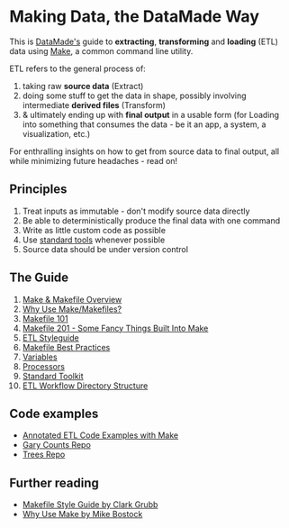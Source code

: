 # Making Data, the DataMade Way

This is [DataMade's](http://datamade.us) guide to **extracting**, **transforming** and **loading** (ETL) data using [Make](http://en.wikipedia.org/wiki/Make_%28software%29), a common command line utility.

ETL refers to the general process of:

1. taking raw **source data** (Extract)
2. doing some stuff to get the data in shape, possibly involving intermediate **derived files** (Transform)
3. & ultimately ending up with **final output** in a usable form (for Loading into something that consumes the data - be it an app, a system, a visualization, etc.)

For enthralling insights on how to get from source data to final output, all while minimizing future headaches - read on!

## Principles

1. Treat inputs as immutable - don't modify source data directly
2. Be able to deterministically produce the final data with one command 
3. Write as little custom code as possible 
4. Use [standard tools](https://github.com/datamade/data-making-guidelines/blob/master/styleguide.md#4-standard-toolkit) whenever possible
5. Source data should be under version control

## The Guide

1. [Make & Makefile Overview](https://github.com/datamade/data-making-guidelines/blob/master/make.md)
  1. [Why Use Make/Makefiles?](https://github.com/datamade/data-making-guidelines/blob/master/make.md#1-why-use-makemakefiles)
  2. [Makefile 101](https://github.com/datamade/data-making-guidelines/blob/master/make.md#2-makefile-101)
  3. [Makefile 201 - Some Fancy Things Built Into Make](https://github.com/datamade/data-making-guidelines/blob/master/make.md#3-makefile-201---some-fancy-things-built-into-make)
2. [ETL Styleguide](https://github.com/datamade/data-making-guidelines/blob/master/styleguide.md)
  1. [Makefile Best Practices](https://github.com/datamade/data-making-guidelines/blob/master/styleguide.md#1-makefile-best-practices)
  2. [Variables](https://github.com/datamade/data-making-guidelines/blob/master/styleguide.md#2-variables)
  3. [Processors](https://github.com/datamade/data-making-guidelines/blob/master/styleguide.md#3-processors)
  4. [Standard Toolkit](https://github.com/datamade/data-making-guidelines/blob/master/styleguide.md#4-standard-toolkit)
  5. [ETL Workflow Directory Structure](https://github.com/datamade/data-making-guidelines/blob/master/styleguide.md#5-etl-workflow-directory-structure)

## Code examples
- [Annotated ETL Code Examples with Make](http://datamade.github.io/data-making-guidelines/)
- [Gary Counts Repo](https://github.com/datamade/gary-counts-data)
- [Trees Repo](https://github.com/fgregg/trees)

## Further reading
- [Makefile Style Guide by Clark Grubb](http://clarkgrubb.com/makefile-style-guide#data-workflows)
- [Why Use Make by Mike Bostock](http://bost.ocks.org/mike/make/)
